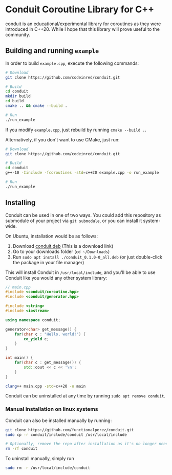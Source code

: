 # Conduit Coroutine Library for C++

conduit is an educational/experimental library for coroutines as they were introduced in C++20. While I hope that this library will prove useful to the community. 

## Building and running `example`

In order to build `example.cpp`, execute the following commands:
```bash
# Download
git clone https://github.com/codeinred/conduit.git

# Build
cd conduit
mkdir build
cd build
cmake .. && cmake --build .

# Run
./run_example
```

If you modify `example.cpp`, just rebuild by running `cmake --build .`.

Alternatively, if you don't want to use CMake, just run:
```bash
# Download
git clone https://github.com/codeinred/conduit.git

# Build
cd conduit
g++-10 -Iinclude -fcoroutines -std=c++20 example.cpp -o run_example

# Run
./run_example
```
## Installing

Conduit can be used in one of two ways. You could add this repository as submodule of your project via `git submodule`, or you can install it system-wide. 

On Ubuntu, installation would be as follows:

1. Download [conduit.deb](https://github.com/functionalperez/packages/raw/main/conduit/conduit.deb) (This is a download link)
2. Go to your downloads folder (`cd ~/Downloads`)
3. Run `sudo apt install ./conduit_0.1.0-0_all.deb` (or just double-click the package in your file manager)

This will install Conduit in `/usr/local/include`, and you'll be able to use Conduit like you would any other system library:

```cpp
// main.cpp
#include <conduit/coroutine.hpp>
#include <conduit/generator.hpp>

#include <string>
#include <iostream>

using namespace conduit;

generator<char> get_message() {
    for(char c : "Hello, world!") {
        co_yield c;
    }
}

int main() {
    for(char c : get_message()) {
        std::cout << c << '\n';
    }
}
```
```bash
clang++ main.cpp -std=c++20 -o main
```

Conduit can be uninstalled at any time by running `sudo apt remove conduit`.

### Manual installation on linux systems

Conduit can also be installed manually by running:
```bash
git clone https://github.com/functionalperez/conduit.git
sudo cp -r conduit/include/conduit /usr/local/include

# Optionally, remove the repo after installation as it's no longer needed
rm -rf conduit
```
To uninstall manually, simply run
```bash
sudo rm -r /usr/local/include/conduit
```

